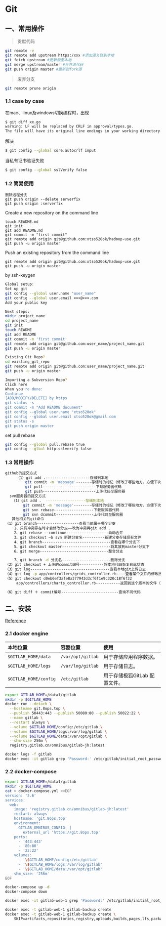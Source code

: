 # Git

## 一、常用操作

> 贡献代码

```bash
git remote -v
git remote add upstream https:/xxx #添加源关联到本地
git fetch upstream #更新源至本地 
git merge upstream/master #合并源代码
git push origin master #更新到fork源
```

> 废弃分支

```bash
git remote prune origin
```

### 1.1 case by case

在mac、linux及windows切换编程时，出现

```bash
$ git diff xx.go
warning: LF will be replaced by CRLF in approval/types.go.
The file will have its original line endings in your working directory.
```

解决

```bash
$ git config --global core.autocrlf input
```

当私有证书验证失败

```bash
$ git config --global sslVerify false
```

### 1.2 简易使用

```
删除远程分支
git push origin --delete serverfix
git push origin :serverfix
```

Create a new repository on the command line 

```
touch README.md
git init
git add README.md
git commit -m "first commit"
git remote add origin git@github.com:xtso520ok/hadoop-use.git
git push -u origin master
```

Push an existing repository from the command line 

```
git remote add origin git@github.com:xtso520ok/hadoop-use.git
git push -u origin master
```

by ssh-keygen

```bash
Global setup:
Set up git
git config --global user.name "user_name"
git config --global user.email ×××@×××.com
Add your public key

Next steps:
mkdir project_name
cd project_name
git init
touch README
git add README
git commit -m 'first commit'
git remote add origin git@github.com:user_name/project_name.git
git push -u origin master

Existing Git Repo?
cd existing_git_repo
git remote add origin git@github.com:user_name/project_name.git
git push -u origin master

Importing a Subversion Repo?
Click here
When you're done:
Continue 
[ADD/MODIFY/DELETE] by https
git status -s
git commit -m "Add README document"
git config --global user.name "xtso520ok" 
git config --global user.email xtso520ok@gmail.com 
git status -s 
git push origin master 
```

set pull rebase

```bash
git config --global pull.rebase true
git config --glbal http.sslverify false
```



### 1.3 常用操作

```bash
github的提交方式
     （1）git add .--------------------存储到本地
         git commit -m 'message'-------存储时的标记（修改了哪些地方，方便下次查询）
         git pull------------------------下载服务器代码
         git push------------------------上传代码至服务器
  svn服务器的提交方式
   （1）git add .  ------------------存储到本地
        git commit -m 'message'--------存储时的标记（修改了哪些地方，方便下次查询）
        git svn rebase------------------下载服务器代码
        git svn dcommit-----------------上传代码至服务器
   其他相关的git命令
（1）git branch-------------------查看当前属于哪个分支
    1、只有冲突存在时才会修改分支——改为冲突再git add .
    2、git rebase –-continue-------------------自动合并
    3、git checkout –b svn 新建分支名----------新建分支存储现有文件
    4、git branch-------------------------------查看在哪个分支下
    5、git checkout master----------------------将其放到master分支下
    6、git merge-------------------------------整合分支 

    7、git branch -d 分支名----------------------删除分支
（2）git checkout + 上传的commit编号-----------将本地代码恢复到此状态
（3）git log------------------------------------查看本地git上传日志
（4）git log -p app/controllers/grids_controller.rb----查看某个文件的修改历史
（5）git checkout d0eb6ef3afe8a377943d3cf6f1e9c320c18f6f32
     app/controllers/charts_controller.rb-----------返回到这个版本的文件（重现错误） 

（6）git diff ＋ commit编号--------------------------查询不同代码 

```

## 二、安装

[Reference](https://gitlab.cn/install/)



### 2.1 docker engine

| 本地位置              | 容器位置          | 使用                          |
| :-------------------- | :---------------- | :---------------------------- |
| `$GITLAB_HOME/data`   | `/var/opt/gitlab` | 用于存储应用程序数据。        |
| `$GITLAB_HOME/logs`   | `/var/log/gitlab` | 用于存储日志。                |
| `$GITLAB_HOME/config` | `/etc/gitlab`     | 用于存储极狐GitLab 配置文件。 |

```bash
export GITLAB_HOME=/data1/gitlab
mkdir -p $GITLAB_HOME
docker run --detach \
  --hostname git.8ops.top \
  --publish 50443:443 --publish 50080:80 --publish 50022:22 \
  --name gitlab \
  --restart always \
  --volume $GITLAB_HOME/config:/etc/gitlab \
  --volume $GITLAB_HOME/logs:/var/log/gitlab \
  --volume $GITLAB_HOME/data:/var/opt/gitlab \
  --shm-size 256m \
  registry.gitlab.cn/omnibus/gitlab-jh:latest

docker logs -f gitlab
docker exec -it gitlab grep 'Password:' /etc/gitlab/initial_root_password
```



### 2.2 docker-compose

```bash
export GITLAB_HOME=/data1/gitlab
mkdir -p $GITLAB_HOME
cat > docker-compose.yml <<EOF
version: '3.6'
services:
  web:
    image: 'registry.gitlab.cn/omnibus/gitlab-jh:latest'
    restart: always
    hostname: 'git.8ops.top'
    environment:
      GITLAB_OMNIBUS_CONFIG: |
        external_url 'https://git.8ops.top'
    ports:
      - '443:443'
      - '80:80'
      - '22:22'
    volumes:
      - '\$GITLAB_HOME/config:/etc/gitlab'
      - '\$GITLAB_HOME/logs:/var/log/gitlab'
      - '\$GITLAB_HOME/data:/var/opt/gitlab'
    shm_size: '256m'
EOF

docker-compose up -d
docker-compose down

docker exec -it gitlab-web-1 grep 'Password:' /etc/gitlab/initial_root_password

docker exec -t gitlab-web-1 gitlab-backup create
docker exec -t gitlab-web-1 gitlab-backup create \
    SKIP=artifacts,repositories,registry,uploads,builds,pages,lfs,packages,terraform_state

```



